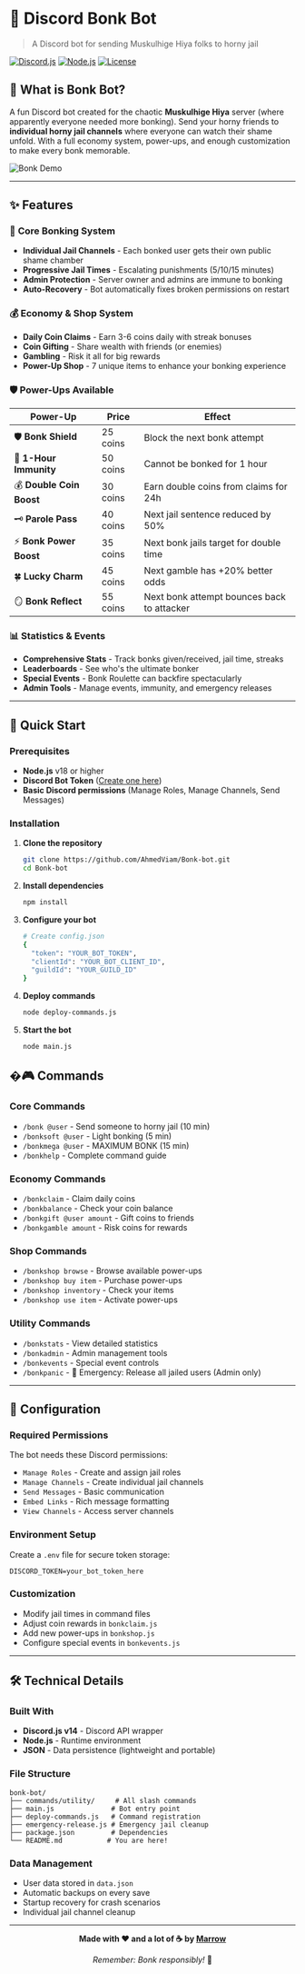 # 🔨 Discord Bonk Bot

> A Discord bot for sending Muskulhige Hiya folks to horny jail


[![Discord.js](https://img.shields.io/badge/discord.js-v14.21.0-blue.svg)](https://discord.js.org/)
[![Node.js](https://img.shields.io/badge/node.js-v18+-green.svg)](https://nodejs.org/)
[![License](https://img.shields.io/badge/license-MIT-yellow.svg)](LICENSE)

## 🎯 What is Bonk Bot?

A fun Discord bot created for the chaotic **Muskulhige Hiya** server (where apparently everyone needed more bonking). Send your horny friends to **individual horny jail channels** where everyone can watch their shame unfold. With a full economy system, power-ups, and enough customization to make every bonk memorable.

![Bonk Demo](https://c.tenor.com/DuN47QciYfsAAAAC/tenor.gif)

---

## ✨ Features

### 🔨 **Core Bonking System**
- **Individual Jail Channels** - Each bonked user gets their own public shame chamber
- **Progressive Jail Times** - Escalating punishments (5/10/15 minutes)
- **Admin Protection** - Server owner and admins are immune to bonking
- **Auto-Recovery** - Bot automatically fixes broken permissions on restart

### 💰 **Economy & Shop System**
- **Daily Coin Claims** - Earn 3-6 coins daily with streak bonuses
- **Coin Gifting** - Share wealth with friends (or enemies)
- **Gambling** - Risk it all for big rewards
- **Power-Up Shop** - 7 unique items to enhance your bonking experience

### 🛡️ **Power-Ups Available**
| Power-Up | Price | Effect |
|----------|-------|--------|
| 🛡️ **Bonk Shield** | 25 coins | Block the next bonk attempt |
| 🌟 **1-Hour Immunity** | 50 coins | Cannot be bonked for 1 hour |
| 💰 **Double Coin Boost** | 30 coins | Earn double coins from claims for 24h |
| 🗝️ **Parole Pass** | 40 coins | Next jail sentence reduced by 50% |
| ⚡ **Bonk Power Boost** | 35 coins | Next bonk jails target for double time |
| 🍀 **Lucky Charm** | 45 coins | Next gamble has +20% better odds |
| 🪞 **Bonk Reflect** | 55 coins | Next bonk attempt bounces back to attacker |

### 📊 **Statistics & Events**
- **Comprehensive Stats** - Track bonks given/received, jail time, streaks
- **Leaderboards** - See who's the ultimate bonker
- **Special Events** - Bonk Roulette can backfire spectacularly
- **Admin Tools** - Manage events, immunity, and emergency releases

---

## 🚀 Quick Start

### Prerequisites
- **Node.js** v18 or higher
- **Discord Bot Token** ([Create one here](https://discord.com/developers/applications))
- **Basic Discord permissions** (Manage Roles, Manage Channels, Send Messages)

### Installation

1. **Clone the repository**
   ```bash
   git clone https://github.com/AhmedViam/Bonk-bot.git
   cd Bonk-bot
   ```

2. **Install dependencies**
   ```bash
   npm install
   ```

3. **Configure your bot**
   ```bash
   # Create config.json
   {
     "token": "YOUR_BOT_TOKEN",
     "clientId": "YOUR_BOT_CLIENT_ID",
     "guildId": "YOUR_GUILD_ID"
   }
   ```

4. **Deploy commands**
   ```bash
   node deploy-commands.js
   ```

5. **Start the bot**
   ```bash
   node main.js
   ```

## �🎮 Commands

### Core Commands
- `/bonk @user` - Send someone to horny jail (10 min)
- `/bonksoft @user` - Light bonking (5 min)  
- `/bonkmega @user` - MAXIMUM BONK (15 min)
- `/bonkhelp` - Complete command guide

### Economy Commands
- `/bonkclaim` - Claim daily coins
- `/bonkbalance` - Check your coin balance
- `/bonkgift @user amount` - Gift coins to friends
- `/bonkgamble amount` - Risk coins for rewards

### Shop Commands
- `/bonkshop browse` - Browse available power-ups
- `/bonkshop buy item` - Purchase power-ups
- `/bonkshop inventory` - Check your items
- `/bonkshop use item` - Activate power-ups

### Utility Commands
- `/bonkstats` - View detailed statistics
- `/bonkadmin` - Admin management tools
- `/bonkevents` - Special event controls
- `/bonkpanic` - 🚨 Emergency: Release all jailed users (Admin only)

---

## 🔧 Configuration

### Required Permissions
The bot needs these Discord permissions:
- `Manage Roles` - Create and assign jail roles
- `Manage Channels` - Create individual jail channels
- `Send Messages` - Basic communication
- `Embed Links` - Rich message formatting
- `View Channels` - Access server channels

### Environment Setup
Create a `.env` file for secure token storage:
```env
DISCORD_TOKEN=your_bot_token_here
```

### Customization
- Modify jail times in command files
- Adjust coin rewards in `bonkclaim.js`
- Add new power-ups in `bonkshop.js`
- Configure special events in `bonkevents.js`

---

## 🛠️ Technical Details

### Built With
- **Discord.js v14** - Discord API wrapper
- **Node.js** - Runtime environment
- **JSON** - Data persistence (lightweight and portable)

### File Structure
```
bonk-bot/
├── commands/utility/     # All slash commands
├── main.js              # Bot entry point
├── deploy-commands.js   # Command registration
├── emergency-release.js # Emergency jail cleanup
├── package.json         # Dependencies
└── README.md           # You are here!
```

### Data Management
- User data stored in `data.json`
- Automatic backups on every save
- Startup recovery for crash scenarios
- Individual jail channel cleanup

---

<div align="center">

**Made with ❤️ and a lot of ☕ by [Marrow](https://github.com/HumbleCantaloupe)**

*Remember: Bonk responsibly!* 🔨

</div>

